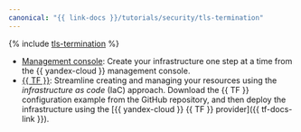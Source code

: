 ```yaml
---
canonical: "{{ link-docs }}/tutorials/security/tls-termination"
---
```


{% include [tls-termination](../../../_tutorials/security/tls-termination.md) %}

* [Management console](console.md): Create your infrastructure one step at a time from the {{ yandex-cloud }} management console.
* [{{ TF }}](terraform.md): Streamline creating and managing your resources using the _infrastructure as code_ (IaC) approach. Download the {{ TF }} configuration example from the GitHub repository, and then deploy the infrastructure using the [{{ yandex-cloud }} {{ TF }} provider]({{ tf-docs-link }}).